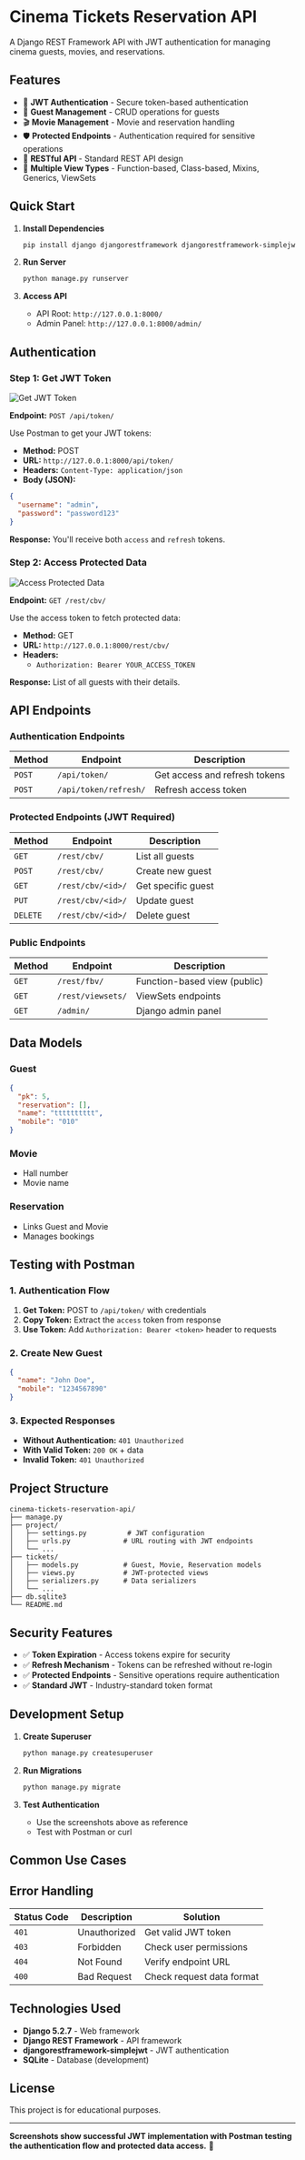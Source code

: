 # Cinema Tickets Reservation API

A Django REST Framework API with JWT authentication for managing cinema guests, movies, and reservations.

## Features

- 🔐 **JWT Authentication** - Secure token-based authentication
- 👥 **Guest Management** - CRUD operations for guests
- 🎬 **Movie Management** - Movie and reservation handling
- 🛡️ **Protected Endpoints** - Authentication required for sensitive operations
- 📱 **RESTful API** - Standard REST API design
- 🧪 **Multiple View Types** - Function-based, Class-based, Mixins, Generics, ViewSets

## Quick Start

1. **Install Dependencies**
   ```bash
   pip install django djangorestframework djangorestframework-simplejwt
   ```

2. **Run Server**
   ```bash
   python manage.py runserver
   ```

3. **Access API**
   - API Root: `http://127.0.0.1:8000/`
   - Admin Panel: `http://127.0.0.1:8000/admin/`

## Authentication

### Step 1: Get JWT Token

![Get JWT Token](images/jwt-token-request.png)

**Endpoint:** `POST /api/token/`

Use Postman to get your JWT tokens:
- **Method:** POST
- **URL:** `http://127.0.0.1:8000/api/token/`
- **Headers:** `Content-Type: application/json`
- **Body (JSON):**
```json
{
  "username": "admin",
  "password": "password123"
}
```

**Response:** You'll receive both `access` and `refresh` tokens.

### Step 2: Access Protected Data

![Access Protected Data](images/jwt-protected-request.png)

**Endpoint:** `GET /rest/cbv/`

Use the access token to fetch protected data:
- **Method:** GET
- **URL:** `http://127.0.0.1:8000/rest/cbv/`
- **Headers:** 
  - `Authorization: Bearer YOUR_ACCESS_TOKEN`

**Response:** List of all guests with their details.

## API Endpoints

### Authentication Endpoints
| Method | Endpoint | Description |
|--------|----------|-------------|
| `POST` | `/api/token/` | Get access and refresh tokens |
| `POST` | `/api/token/refresh/` | Refresh access token |

### Protected Endpoints (JWT Required)
| Method | Endpoint | Description |
|--------|----------|-------------|
| `GET` | `/rest/cbv/` | List all guests |
| `POST` | `/rest/cbv/` | Create new guest |
| `GET` | `/rest/cbv/<id>/` | Get specific guest |
| `PUT` | `/rest/cbv/<id>/` | Update guest |
| `DELETE` | `/rest/cbv/<id>/` | Delete guest |

### Public Endpoints
| Method | Endpoint | Description |
|--------|----------|-------------|
| `GET` | `/rest/fbv/` | Function-based view (public) |
| `GET` | `/rest/viewsets/` | ViewSets endpoints |
| `GET` | `/admin/` | Django admin panel |

## Data Models

### Guest
```json
{
  "pk": 5,
  "reservation": [],
  "name": "tttttttttt",
  "mobile": "010"
}
```

### Movie
- Hall number
- Movie name

### Reservation
- Links Guest and Movie
- Manages bookings

## Testing with Postman

### 1. Authentication Flow
1. **Get Token:** POST to `/api/token/` with credentials
2. **Copy Token:** Extract the `access` token from response
3. **Use Token:** Add `Authorization: Bearer <token>` header to requests

### 2. Create New Guest
```json
{
  "name": "John Doe",
  "mobile": "1234567890"
}
```

### 3. Expected Responses
- **Without Authentication:** `401 Unauthorized`
- **With Valid Token:** `200 OK` + data
- **Invalid Token:** `401 Unauthorized`

## Project Structure

```
cinema-tickets-reservation-api/
├── manage.py
├── project/
│   ├── settings.py          # JWT configuration
│   ├── urls.py             # URL routing with JWT endpoints
│   └── ...
├── tickets/
│   ├── models.py           # Guest, Movie, Reservation models
│   ├── views.py            # JWT-protected views
│   ├── serializers.py      # Data serializers
│   └── ...
├── db.sqlite3
└── README.md
```

## Security Features

- ✅ **Token Expiration** - Access tokens expire for security
- ✅ **Refresh Mechanism** - Tokens can be refreshed without re-login
- ✅ **Protected Endpoints** - Sensitive operations require authentication
- ✅ **Standard JWT** - Industry-standard token format

## Development Setup

1. **Create Superuser**
   ```bash
   python manage.py createsuperuser
   ```

2. **Run Migrations**
   ```bash
   python manage.py migrate
   ```

3. **Test Authentication**
   - Use the screenshots above as reference
   - Test with Postman or curl

## Common Use Cases

## Error Handling

| Status Code | Description | Solution |
|-------------|-------------|----------|
| `401` | Unauthorized | Get valid JWT token |
| `403` | Forbidden | Check user permissions |
| `404` | Not Found | Verify endpoint URL |
| `400` | Bad Request | Check request data format |

## Technologies Used

- **Django 5.2.7** - Web framework
- **Django REST Framework** - API framework
- **djangorestframework-simplejwt** - JWT authentication
- **SQLite** - Database (development)

## License

This project is for educational purposes.

---

**Screenshots show successful JWT implementation with Postman testing the authentication flow and protected data access.** 🚀